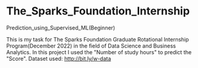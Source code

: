 # The_Sparks_Foundation_Internship
Prediction_using_Supervised_ML(Beginner)

This is my task for The Sparks Foundation Graduate Rotational Internship Program(December 2022) in the field of Data Science and Business Analytics.
In this project I used the "Number of study hours" to predict the "Score". 
Dataset used: http://bit.ly/w-data
